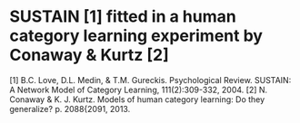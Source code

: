 SUSTAIN [1] fitted in a human category learning experiment by Conaway & Kurtz [2]
=======================================================================================

[1] B.C. Love, D.L. Medin, & T.M. Gureckis. Psychological Review. SUSTAIN: A Network Model of Category Learning, 111(2):309-332, 2004.
[2] N. Conaway & K. J. Kurtz. Models of human category learning:  Do they generalize? p. 2088{2091, 2013.